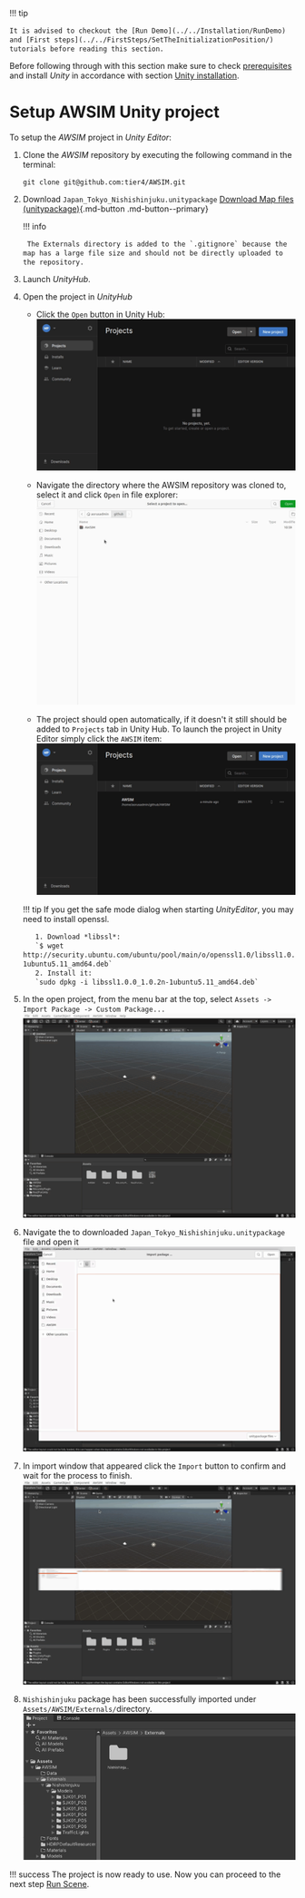 <!-- TODO update link, but idk what should it point to, because what was once one page now is like 2 sections full of pages -->

!!! tip

    It is advised to checkout the [Run Demo](../../Installation/RunDemo) and [First steps](../../FirstSteps/SetTheInitializationPosition/) tutorials before reading this section.

Before following through with this section make sure to check [prerequisites](../Prerequisites/) and install *Unity* in accordance with section [Unity installation](../UnityInstallation/).


# Setup AWSIM Unity project

To setup the *AWSIM* project in *Unity* *Editor*:

1. Clone the *AWSIM* repository by executing the following command in the terminal:
    ```
    git clone git@github.com:tier4/AWSIM.git
    ```

1. Download `Japan_Tokyo_Nishishinjuku.unitypackage`
    [Download Map files (unitypackage)](https://github.com/tier4/AWSIM/releases/download/v1.1.0/Japan_Tokyo_Nishishinjuku.unitypackage){.md-button .md-button--primary}
   
    !!! info

        The Externals directory is added to the `.gitignore` because the map has a large file size and should not be directly uploaded to the repository.

1. Launch *UnityHub*.

1. Open the project in *UnityHub*
    - Click the `Open` button in Unity Hub:
![](open_unity_project1.gif)

    - Navigate the directory where the AWSIM repository was cloned to, select it and click `Open` in file explorer:
![](open_unity_project2.gif)

    - The project should open automatically, if it doesn't it still should be added to `Projects` tab in Unity Hub. To launch the project in Unity Editor simply click the `AWSIM` item:
![](launch_unity_project.gif)

    !!! tip
        If you get the safe mode dialog when starting *UnityEditor*, you may need to install openssl.

          1. Download *libssl*:
          `$ wget http://security.ubuntu.com/ubuntu/pool/main/o/openssl1.0/libssl1.0.0_1.0.2n-1ubuntu5.11_amd64.deb`
          2. Install it:  
          `sudo dpkg -i libssl1.0.0_1.0.2n-1ubuntu5.11_amd64.deb`

1. In the open project, from the menu bar at the top, select `Assets -> Import Package -> Custom Package...`
![](import_unity_package1.gif)

1. Navigate the to downloaded `Japan_Tokyo_Nishishinjuku.unitypackage` file and open it
![](import_unity_package2.gif)

1. In import window that appeared click the `Import` button to confirm and wait for the process to finish.
![](import_unity_package3.gif)

1. `Nishishinjuku` package has been successfully imported under `Assets/AWSIM/Externals/`directory.
![](externals_dir.png)

!!! success
    The project is now ready to use. Now you can proceed to the next step [Run Scene](../RunScene/).




